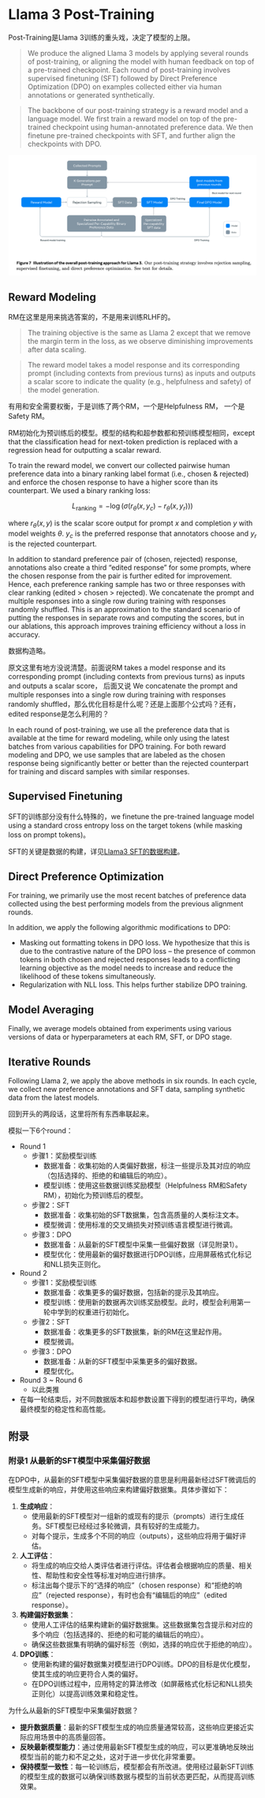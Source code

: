 # Llama 3 Post-Training

Post-Training是Llama 3训练的重头戏，决定了模型的上限。

> We produce the aligned Llama 3 models by applying several rounds of post-training, or aligning the model with human feedback on top of a pre-trained checkpoint. Each round of post-training involves supervised finetuning (SFT) followed by Direct Preference Optimization (DPO) on examples collected either via human annotations or generated synthetically.

> The backbone of our post-training strategy is a reward model and a language model. We first train a reward model on top of the pre-trained checkpoint using human-annotated preference data. We then finetune pre-trained checkpoints with SFT, and further align the checkpoints with DPO.

![](../../images/llama3_post_approach.png)

## Reward Modeling
RM在这里是用来挑选答案的，不是用来训练RLHF的。

> The training objective is the same as Llama 2 except that we remove the margin term in the loss, as we observe diminishing improvements after data scaling. 

> The reward model takes a model response and its corresponding prompt (including contexts from previous turns) as inputs and outputs a scalar score to indicate the quality (e.g., helpfulness and safety) of the model generation. 

有用和安全需要权衡，于是训练了两个RM，一个是Helpfulness RM， 一个是Safety RM。

RM初始化为预训练后的模型。模型的结构和超参数都和预训练模型相同，except that the classification head for next-token prediction is replaced with a regression head for outputting a scalar reward.

To train the reward model, we convert our collected pairwise human preference data into a binary ranking label format (i.e., chosen & rejected) and enforce the chosen response to have a higher score than its counterpart. We used a binary ranking loss:

$$
L_{\text{ranking}} = -\log(\sigma(r_{\theta}(x, y_c) - r_{\theta}(x, y_r)))
$$

where $r_{\theta}(x, y)$ is the scalar score output for prompt $x$ and completion $y$ with model weights $\theta$. $y_c$ is the preferred response that annotators choose and $y_r$ is the rejected counterpart.

In addition to standard preference pair of (chosen, rejected) response, annotations also create a third “edited response” for some prompts, where the chosen response from the pair is further edited for improvement. Hence, each preference ranking sample has two or three responses with clear ranking (edited > chosen > rejected). We concatenate the prompt and multiple responses into a single row during training with responses randomly shuffled. This is an approximation to the standard scenario of putting the responses in separate rows and computing the scores, but in our ablations, this approach improves training efficiency without a loss in accuracy.

数据构造略。

原文这里有地方没说清楚。前面说RM takes a model response and its corresponding prompt (including contexts from previous turns) as inputs and outputs a scalar score， 后面又说 We concatenate the prompt and multiple responses into a single row during training with responses randomly shuffled，那么优化目标是什么呢？还是上面那个公式吗？还有，edited response是怎么利用的？

In each round of post-training, we use all the preference data that is available at the time for reward modeling, while only using the latest batches from various capabilities for DPO training. For both reward modeling and DPO, we use samples that are labeled as the chosen response being significantly better or better than the rejected counterpart for training and discard samples with similar responses.

## Supervised Finetuning

SFT的训练部分没有什么特殊的，we finetune the pre-trained language model using a standard cross entropy loss on the target tokens (while masking loss on prompt tokens)。

SFT的关键是数据的构建，详见[Llama3 SFT的数据构建](llm_foundation/llama3/llama3_sft_data.md)。

## Direct Preference Optimization
For training, we primarily use the most recent batches of preference data collected using the best performing models from the previous alignment rounds.

In addition, we apply the following algorithmic modifications to DPO:
- Masking out formatting tokens in DPO loss. We hypothesize that this is due to the contrastive nature of the DPO loss – the presence of common tokens in both chosen and rejected responses leads to a conflicting learning objective as the model needs to increase and reduce the likelihood of these tokens simultaneously.
- Regularization with NLL loss. This helps further stabilize DPO training. 

## Model Averaging
Finally, we average models obtained from experiments using various versions of data or hyperparameters at each RM, SFT, or DPO stage. 

## Iterative Rounds
Following Llama 2, we apply the above methods in six rounds. In each cycle, we collect new preference annotations and SFT data, sampling synthetic data from the latest models.

回到开头的两段话，这里将所有东西串联起来。

模拟一下6个round：
- Round 1
    - 步骤1：奖励模型训练
        - 数据准备：收集初始的人类偏好数据，标注一些提示及其对应的响应（包括选择的、拒绝的和编辑后的响应）。
        - 模型训练：使用这些数据训练奖励模型（Helpfulness RM和Safety RM），初始化为预训练后的模型。
    - 步骤2：SFT
        - 数据准备：收集初始的SFT数据集，包含高质量的人类标注文本。
        - 模型微调：使用标准的交叉熵损失对预训练语言模型进行微调。
    - 步骤3：DPO
        - 数据准备：从最新的SFT模型中采集一些偏好数据（详见附录1）。
        - 模型优化：使用最新的偏好数据进行DPO训练，应用屏蔽格式化标记和NLL损失正则化。
- Round 2
    - 步骤1：奖励模型训练
        - 数据准备：收集更多的偏好数据，包括新的提示及其响应。
        - 模型训练：使用新的数据再次训练奖励模型。此时，模型会利用第一轮中学到的权重进行初始化。
    - 步骤2：SFT
        - 数据准备：收集更多的SFT数据集，新的RM在这里起作用。
        - 模型微调。
    - 步骤3：DPO
        - 数据准备：从新的SFT模型中采集更多的偏好数据。
        - 模型优化。
- Round 3 ~ Round 6
    - 以此类推
- 在每一轮结束后，对不同数据版本和超参数设置下得到的模型进行平均，确保最终模型的稳定性和高性能。


## 附录
### 附录1 从最新的SFT模型中采集偏好数据
在DPO中，从最新的SFT模型中采集偏好数据的意思是利用最新经过SFT微调后的模型生成新的响应，并使用这些响应来构建偏好数据集。具体步骤如下：
1. **生成响应**：
    - 使用最新的SFT模型对一组新的或现有的提示（prompts）进行生成任务。SFT模型已经经过多轮微调，具有较好的生成能力。
    - 对每个提示，生成多个不同的响应（outputs），这些响应将用于偏好评估。
2. **人工评估**：
    - 将生成的响应交给人类评估者进行评估。评估者会根据响应的质量、相关性、帮助性和安全性等标准对响应进行排序。
    - 标注出每个提示下的“选择的响应”（chosen response）和“拒绝的响应”（rejected response），有时也会有“编辑后的响应”（edited response）。
3. **构建偏好数据集**：
    - 使用人工评估的结果构建新的偏好数据集。这些数据集包含提示和对应的多个响应（包括选择的、拒绝的和可能的编辑后的响应）。
    - 确保这些数据集有明确的偏好标签（例如，选择的响应优于拒绝的响应）。
4. **DPO训练**：
    - 使用新构建的偏好数据集对模型进行DPO训练。DPO的目标是优化模型，使其生成的响应更符合人类的偏好。
    - 在DPO训练过程中，应用特定的算法修改（如屏蔽格式化标记和NLL损失正则化）以提高训练效果和稳定性。

为什么从最新的SFT模型中采集偏好数据？
- **提升数据质量**：最新的SFT模型生成的响应质量通常较高，这些响应更接近实际应用场景中的高质量回答。
- **反映最新模型能力**：通过使用最新SFT模型生成的响应，可以更准确地反映出模型当前的能力和不足之处，这对于进一步优化非常重要。
- **保持模型一致性**：每一轮训练后，模型都会有所改进。使用经过最新SFT训练的模型生成的数据可以确保训练数据与模型的当前状态更匹配，从而提高训练效果。
